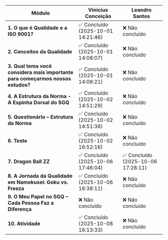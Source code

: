 | **Módulo**                                             | **Vinicius Conceição**                              | **Leandro Santos**                          |
|--------------------------------------------------------|----------------------------------------------------|--------------------------------------------|
| **1. O que é Qualidade e a ISO 9001?**                 | ✅ Concluído (2025-10-01 14:21:46)                 | ❌ Não concluído                           |
| **2. Conceitos da Qualidade**                          | ✅ Concluído (2025-10-01 14:08:07)                 | ❌ Não concluído                           |
| **3. Qual tema você considera mais importante para começarmos nossos estudos?** | ✅ Concluído (2025-10-01 14:08:21)                 | ❌ Não concluído                           |
| **4. A Estrutura da Norma - A Espinha Dorsal do SGQ**  | ✅ Concluído (2025-10-02 14:51:29)                 | ❌ Não concluído                           |
| **5. Questionário – Estrutura da Norma**               | ✅ Concluído (2025-10-02 14:51:38)                 | ❌ Não concluído                           |
| **6. Teste**                                           | ✅ Concluído (2025-10-02 16:52:16)                 | ❌ Não concluído                           |
| **7. Dragon Ball ZZ**                                  | ✅ Concluído (2025-10-06 17:46:04)                 | ✅ Concluído (2025-10-06 17:28:11)         |
| **8. A Jornada da Qualidade em Namekusei: Goku vs. Freeza** | ✅ Concluído (2025-10-06 16:38:11)                 | ❌ Não concluído                           |
| **9. O Meu Papel no SGQ – Cada Pessoa Faz a Diferença** | ❌ Não concluído                                   | ❌ Não concluído                           |
| **10. Atividade**                                      | ✅ Concluído (2025-10-08 16:13:33)                 | ❌ Não concluído                           |
